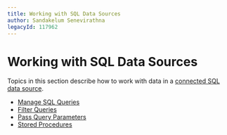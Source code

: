 ```yaml
---
title: Working with SQL Data Sources
author: Sandakelum Senevirathna
legacyId: 117962
---
```

# Working with SQL Data Sources
Topics in this section describe how to work with data in a [connected SQL data source](connect-to-an-existing-data-source.md).
* [Manage SQL Queries](working-with-sql-data-sources/manage-sql-queries.md)
* [Filter Queries](working-with-sql-data-sources/filter-queries.md)
* [Pass Query Parameters](working-with-sql-data-sources/pass-query-parameters.md)
* [Stored Procedures](working-with-sql-data-sources/stored-procedures.md)
